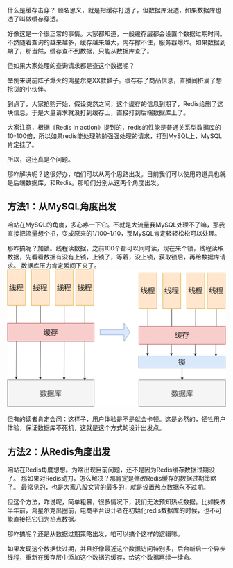 什么是缓存击穿？
顾名思义，就是把缓存打透了，但数据库没透，如果数据库也透了叫做缓存穿透。

好像这是一个很正常的事情。大家都知道，一般缓存层都会设置个数据过期时间。
不然随着查询的越来越多，缓存越来越大，内存撑不住，服务器爆炸。如果数据到期了，那当然，缓存查不到数据，只能从数据库查了。

但如果大家处理的查询请求都是查这个数据呢？

举例来说前阵子爆火的鸿星尔克XX款鞋子。缓存存了商品信息，直播间挤满了想抢货的小伙伴。

到点了，大家抢购开始，假设突然之间，这个缓存的信息到期了，Redis给删了这块信息，于是大量请求就没打到缓存上，直接打到后端数据库上了。

大家注意，根据《Redis in action》提到的，redis的性能是普通关系型数据库的10-100倍，所以如果redis能处理勉勉强强处理的请求，打到MySQL上，MySQL肯定挂了。

所以，这还真是个问题。

那咋解决呢？这很好办，咱们可以从两个思路出发。目前我们可以使用的道具也就是后端数据库，和Redis。那咱们分别从这两个角度出发。

## 方法1：从MySQL角度出发
咱站在MySQL的角度，多心疼一下它。不就是大流量我MySQL处理不了嘛，那我直接把流量想个招，变成原来的1/100-1/10，那MySQL肯定轻轻松松可以处理。

那咋搞呢？加锁。线程读数据，之前100个都可以同时读，现在来个锁，线程读取数据，先看看数据有没有上锁，上锁了，等着，没上锁，获取锁后，再给数据库请求。
数据库压力肯定瞬间下来了。
![](jichuan1.png)

但有的读者肯定会问：这样子，用户体验是不是就会卡顿。这是必然的，牺牲用户体验，保证数据库不死机，这就是这个方式的设计出发点。

## 方法2：从Redis角度出发
咱站在Redis角度想想。为啥出现目前问题，还不是因为Redis缓存数据过期没了。
那如果对Redis动刀，怎么解决？那肯定是修改Redis缓存的数据过期策略了。
最常见的，也是大家八股文背的最多的，就是设置热点数据永不过期。

但这个方法，咋说呢，简单粗暴，很多情况下，我们无法预知热点数据。比如换做半年前，鸿星尔克出圈前，电商平台设计者在初始化redis数据库的时候，也不可能直接把它归为热点数据。

那咋搞呢？还是从数据过期策略出发，咱可以搞个这样的逻辑嘛。

如果发现这个数据快过期，并且好像最近这个数据访问特别多，后台新启一个异步线程，重新在缓存层中添加这个数据的缓存，给这个数据再续一续命。




